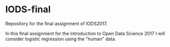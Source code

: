 # IODS-final
Repository for the final assignment of IODS2017.

In this final assignment for the Introduction to Open Data Science 2017 I will consider logistic regression using the "human" data.
